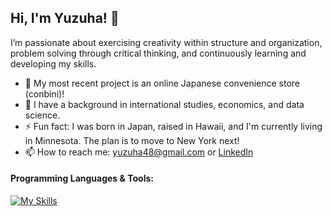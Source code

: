 ## Hi, I'm Yuzuha! 👋

I’m passionate about exercising creativity within structure and organization, problem solving through critical thinking, and continuously learning and developing my skills.

- 🍙 My most recent project is an online Japanese convenience store (conbini)!
- 💬 I have a background in international studies, economics, and data science. 
- ⚡ Fun fact: I was born in Japan, raised in Hawaii, and I'm currently living in Minnesota. The plan is to move to New York next!
- 📫 How to reach me: yuzuha48@gmail.com or [LinkedIn](https://www.linkedin.com/in/yuzuha-shibata/)

#### Programming Languages & Tools:
[![My Skills](https://skillicons.dev/icons?i=py,django,flask,mysql,js,html,css,bootstrap,github,r&theme=light)](https://skillicons.dev)
